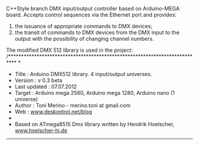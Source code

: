 C++Style branch
DMX input/output controller based on Arduino-MEGA board. 
Accepts control sequences via the Ethernet port and provides:
1) the issuance of appropriate commands to DMX devices;
2) the transit of commands to DMX devices from the DMX input to the output with the possibility of changing channel numbers.

The modified DMX 512 library is used in the project:
/***************************************************************************
*
* Title          : Arduino DMX512 library. 4 input/output universes.
* Version        : v 0.3 beta
* Last updated   : 07.07.2012
* Target         : Arduino mega 2560, Arduino mega 1280, Arduino nano (1 universe)  
* Author         : Toni Merino - merino.toni at gmail.com
* Web            : www.deskontrol.net/blog
*
* Based on ATmega8515 Dmx library written by Hendrik Hoelscher, www.hoelscher-hi.de
***************************************************************************
